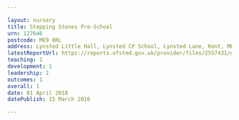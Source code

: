 ```yaml
---

layout: nursery
title: Stepping Stones Pre-School
urn: 127646
postcode: ME9 0RL
address: Lynsted Little Hall, Lynsted CP School, Lynsted Lane, Kent, ME9 0RL
latestReportUrl: https://reports.ofsted.gov.uk/provider/files/2557431/urn/127646.pdf
teaching: 1
development: 1
leadership: 1
outcomes: 1
overall: 1
date: 01 April 2018 
datePublish: 15 March 2016

---
```

